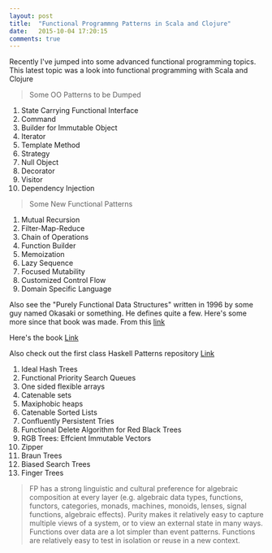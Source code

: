```yaml
---
layout: post
title:  "Functional Programmng Patterns in Scala and Clojure"
date:   2015-10-04 17:20:15
comments: true
---
```


Recently I've jumped into some advanced functional programming topics. This latest topic was a look into functional programming with Scala and Clojure

> Some OO Patterns to be Dumped

1. State Carrying Functional Interface
2. Command
3. Builder for Immutable Object
4. Iterator
5. Template Method
6. Strategy
7. Null Object
8. Decorator
9. Visitor
10. Dependency Injection

> Some New Functional Patterns

1. Mutual Recursion
2. Filter-Map-Reduce
3. Chain of Operations
4. Function Builder
5. Memoization
6. Lazy Sequence
7. Focused Mutability
8. Customized Control Flow
9. Domain Specific Language



Also see the "Purely Functional Data Structures" written in 1996 by some guy named Okasaki or something. He defines quite a few. Here's some more since that book was made. From this [link](http://cstheory.stackexchange.com/questions/1539/whats-new-in-purely-functional-data-structures-since-okasaki/1550#1550)

Here's the book [Link](http://www.cs.cmu.edu/~rwh/theses/okasaki.pdf)

Also check out the first class Haskell Patterns repository [Link](https://hackage.haskell.org/package/first-class-patterns)

1. Ideal Hash Trees
2. Functional Priority Search Queues
3. One sided flexible arrays
4. Catenable sets
5. Maxiphobic heaps
6. Catenable Sorted Lists
7. Confluently Persistent Tries
8. Functional Delete Algorithm for Red Black Trees
9. RGB Trees: Effcient Immutable Vectors
10. Zipper
11. Braun Trees
12. Biased Search Trees
13. Finger Trees


> FP has a strong linguistic and cultural preference for algebraic composition at every layer (e.g. algebraic data types, functions, functors, categories, monads, machines, monoids, lenses, signal functions, algebraic effects). Purity makes it relatively easy to capture multiple views of a system, or to view an external state in many ways.  Functions over data are a lot simpler than event patterns.  Functions are relatively easy to test in isolation or reuse in a new context.
